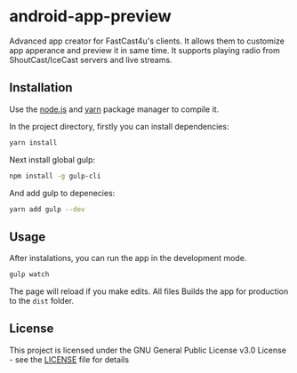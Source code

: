 # android-app-preview

Advanced app creator for FastCast4u's clients. It allows them to customize app apperance and preview it in same time. It supports playing radio from ShoutCast/IceCast servers and live streams.

## Installation

Use the [node.js](https://nodejs.org/en/) and [yarn](https://yarnpkg.com/lang/en/) package manager to compile it.

In the project directory, firstly you can install dependencies:

```bash
yarn install
```
Next install global gulp:

```bash
npm install -g gulp-cli
```
And add gulp to depenecies:

```bash
yarn add gulp --dev
```

## Usage

After instalations, you can run the app in the development mode.
```bash
gulp watch
```

The page will reload if you make edits. All files Builds the app for production to the `dist` folder.

## License

This project is licensed under the GNU General Public License v3.0 License - see the [LICENSE](LICENSE) file for details
